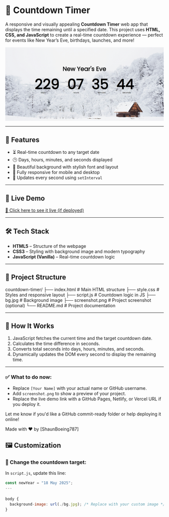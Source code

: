 # 🎉 Countdown Timer

A responsive and visually appealing **Countdown Timer** web app that displays the time remaining until a specified date. This project uses **HTML, CSS, and JavaScript** to create a real-time countdown experience — perfect for events like New Year’s Eve, birthdays, launches, and more!

![Screenshot](./screenshot.png) <!-- Add a screenshot image in your project root -->

---

## 📌 Features

- ⏳ Real-time countdown to any target date
- 🕒 Days, hours, minutes, and seconds displayed
- 🎨 Beautiful background with stylish font and layout
- 📱 Fully responsive for mobile and desktop
- 🔁 Updates every second using `setInterval`

---

## 🚀 Live Demo

[🔗 Click here to see it live (if deployed)](https://your-demo-link.com)

---

## 🛠️ Tech Stack

- **HTML5** – Structure of the webpage
- **CSS3** – Styling with background image and modern typography
- **JavaScript (Vanilla)** – Real-time countdown logic

---

## 📂 Project Structure
countdown-timer/
├── index.html # Main HTML structure
├── style.css # Styles and responsive layout
├── script.js # Countdown logic in JS
├── bg.jpg # Background image
├── screenshot.png # Project screenshot (optional)
└── README.md # Project documentation


---

## 🧠 How It Works

1. JavaScript fetches the current time and the target countdown date.
2. Calculates the time difference in seconds.
3. Converts total seconds into days, hours, minutes, and seconds.
4. Dynamically updates the DOM every second to display the remaining time.

---

### ✅ What to do now:
- Replace `[Your Name]` with your actual name or GitHub username.
- Add `screenshot.png` to show a preview of your project.
- Replace the live demo link with a GitHub Pages, Netlify, or Vercel URL if you deploy it.

Let me know if you'd like a GitHub commit-ready folder or help deploying it online!

Made with ❤️ by [ShaunBoeing787]

## 🖼️ Customization

### 🎯 Change the countdown target:

In `script.js`, update this line:
```js
const newYear = "18 May 2025";
---

body {
  background-image: url(./bg.jpg); /* Replace with your custom image */
}


